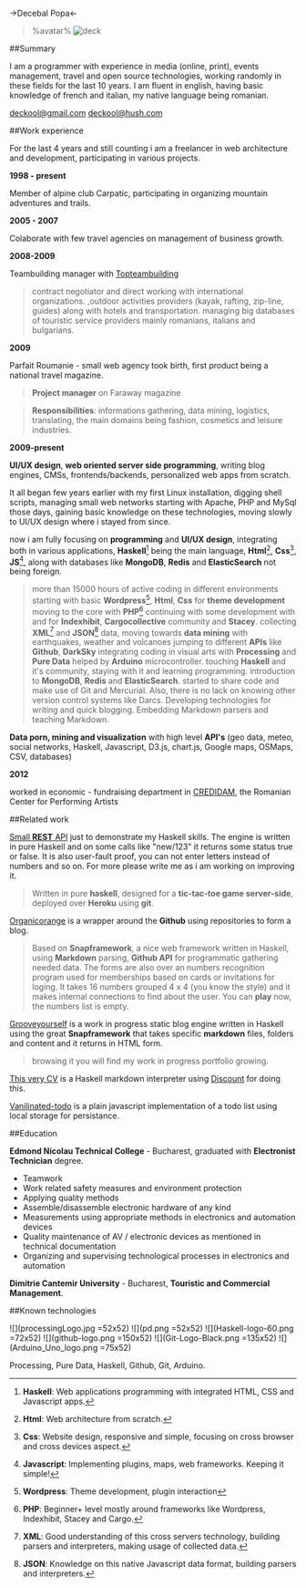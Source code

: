 ->Decebal Popa<-

> %avatar%
> ![deck](http://gravatar.com/avatar/d9804a923910b29d5b59540e6d42ed6e?s=150)

##Summary

I am a programmer with experience in media (online, print), events management, travel and open source technologies, working randomly in these fields for the last 10 years.
I am fluent in english, having basic knowledge of french and italian, my native language being romanian.

<deckool@gmail.com>
<deckool@hush.com>

##Work experience

For the last 4 years and still counting i am a freelancer in web architecture and development, participating in various projects.

__1998 - present__

Member of alpine club Carpatic, participating in organizing mountain adventures and trails.

__2005 - 2007__

Colaborate with few travel agencies on management of business growth.

__2008-2009__

Teambuilding manager with [Topteambuilding]
>contract negotiator and direct working with international organizations.
>,outdoor activities providers (kayak, rafting, zip-line, guides) along with hotels and transportation.
>managing big databases of touristic service providers mainly romanians, italians and bulgarians.

__2009__ 

Parfait Roumanie - small web agency took birth, first product being a national travel magazine.
>__Project manager__ on Faraway magazine

>__Responsibilities__: informations gathering, data mining, logistics, translating, the main domains being fashion, cosmetics and leisure industries.

__2009-present__ 

__UI/UX design__, __web oriented server side programming__, writing blog engines, CMSs, frontends/backends, personalized web apps from scratch.

It all began few years earlier with my first Linux installation, digging shell scripts, managing small web networks starting with Apache, PHP and MySql those days, gaining basic knowledge on these technologies, moving slowly to UI/UX design where i stayed from since.

now i am fully focusing on __programming__ and __UI/UX design__, integrating both in various applications, __Haskell__[^1] being the main language, __Html__[^2], __Css__[^3], __JS__[^4], along with databases like __MongoDB__, __Redis__ and __ElasticSearch__ not being foreign.
>more than 15000 hours of active coding in different environments
>starting with basic __Wordpress__[^5], __Html__, __Css__ for __theme development__ moving to the core with __PHP__[^6]
>continuing with some development with and for __Indexhibit__, __Cargocollective__ community and __Stacey__.
>collecting __XML__[^7] and __JSON__[^8] data, moving towards __data mining__ with earthquakes, weather and volcanoes jumping to different __APIs__ like __Github__, __DarkSky__
>integrating coding in visual arts with __Processing__ and __Pure Data__ helped by __Arduino__ microcontroller.
>touching __Haskell__ and it's community, staying with it and learning programming.
>introduction to __MongoDB__, __Redis__ and __ElasticSearch__.
>started to share code and make use of Git and Mercurial. Also, there is no lack on knowing other version control systems like Darcs.
>Developing technologies for writing and quick blogging. Embedding Markdown parsers and teaching Markdown.

__Data porn, mining and visualization__ with high level __API's__ (geo data, meteo, social networks, Haskell, Javascript, D3.js, chart.js, Google maps, OSMaps, CSV, databases)

__2012__

worked in economic - fundraising department in [CREDIDAM], the Romanian Center for Performing Artists

##Related work

[Small __REST__ API] just to demonstrate my Haskell skills. The engine is written in pure Haskell and on some calls like "new/123" it returns some status true or false. It is also user-fault proof, you can not enter letters instead of numbers and so on. For more please write me as i am working on improving it. 
>Written in pure __haskell__, designed for a __tic-tac-toe game server-side__, deployed over __Heroku__ using __git__.

[Organicorange] is a wrapper around the __Github__ using repositories to form a blog.
>Based on __Snapframework__, a nice web framework written in Haskell, using __Markdown__ parsing, __Github API__ for programmatic gathering needed data. The forms are also over an numbers recognition program used for memberships based on cards or invitations for loging. It takes 16 numbers grouped 4 x 4 (you know the style) and it makes internal connections to find about the user. You can __play__ now, the numbers list is empty.

[Grooveyourself] is a work in progress static blog engine written in Haskell using the great __Snapframework__ that takes specific __markdown__ files, folders and content and it returns in HTML form.
>browsing it you will find my work in progress portfolio growing.

[This very CV] is a Haskell markdown interpreter using [Discount] for doing this.

[Vanilinated-todo] is a plain javascript implementation of a todo list using local storage for persistance.


##Education

__Edmond Nicolau Technical College__ - Bucharest, graduated with __Electronist Technician__ degree.

+ Teamwork
+ Work related safety measures and environment protection
+ Applying quality methods
+ Assemble/disassemble electronic hardware of any kind
+ Measurements using appropriate methods in electronics and automation devices
+ Quality maintenance of AV / electronic devices as mentioned in technical documentation
+ Organizing and supervising technological processes in electronics and automation

__Dimitrie Cantemir University__ - Bucharest, __Touristic and Commercial Management__.

##Known technologies

![](processingLogo.jpg =52x52)
![](pd.png =52x52)
![](Haskell-logo-60.png =72x52)
![](github-logo.png =150x52)
![](Git-Logo-Black.png =135x52)
![](Arduino_Uno_logo.png =75x52)

Processing, Pure Data, Haskell, Github, Git, Arduino.

[Grooveyourself]: http://grooveyourself.ro/groove/
[Organicorange]: http://organicorange.ro/
[Small __REST__ API]: http://safe-stream-5934.herokuapp.com/
[This very CV]: https://github.com/deckool/deckool.github.io/
[Discount]: http://www.pell.portland.or.us/~orc/Code/discount/
[Vanilinated-todo]: http://deckool.github.io/vanilinated-todo/
[Topteambuilding]: http://www.topteambuilding.ro/
[CREDIDAM]: http://credidam.ro/

[^1]: __Haskell__: Web applications programming with integrated HTML, CSS and Javascript apps.
[^2]: __Html__: Web architecture from scratch.
[^3]: __Css__: Website design, responsive and simple, focusing on cross browser and cross devices aspect.
[^4]: __Javascript__: Implementing plugins, maps, web frameworks. Keeping it simple!
[^5]: __Wordpress__: Theme development, plugin interaction 
[^6]: __PHP__: Beginner+ level mostly around frameworks like Wordpress, Indexhibit, Stacey and Cargo.
[^7]: __XML__: Good understanding of this cross servers technology, building parsers and interpreters, making usage of collected data.
[^8]: __JSON__: Knowledge on this native Javascript data format, building parsers and interpreters.
